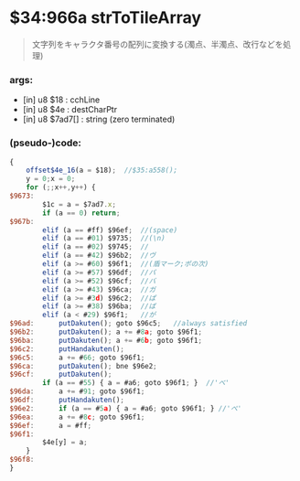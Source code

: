 ﻿
# $34:966a strToTileArray



>文字列をキャラクタ番号の配列に変換する(濁点、半濁点、改行などを処理)


### args:
+ [in] u8 $18 : cchLine
+ [in] u8 $4e : destCharPtr
+ [in] u8 $7ad7[] : string (zero terminated)

### (pseudo-)code:
```js
{
	offset$4e_16(a = $18);	//$35:a558();
	y = 0;x = 0;
	for (;;x++,y++) {
$9673:	
		$1c = a = $7ad7.x;
		if (a == 0) return;
$967b:
		elif (a == #ff) $96ef;	//(space)
		elif (a == #01) $9735;	//(\n)
		elif (a == #02) $9745;	//
		elif (a == #42) $96b2;	//ヴ
		elif (a >= #60) $96f1;	//(盾マーク;ポの次)
		elif (a >= #57) $96df;	//パ
		elif (a >= #52) $96cf;	//バ
		elif (a >= #43) $96ca;	//ガ
		elif (a >= #3d) $96c2;	//ぱ
		elif (a >= #38) $96ba;	//ば
		elif (a < #29) $96f1;	//が
$96ad:		putDakuten(); goto $96c5;	//always satisfied
$96b2:		putDakuten(); a += #8a; goto $96f1;
$96ba:		putDakuten(); a += #6b; goto $96f1;
$96c2:		putHandakuten();
$96c5:		a += #66; goto $96f1;
$96ca:		putDakuten(); bne $96e2;
$96cf:		putDakuten(); 
		if (a == #55) { a = #a6; goto $96f1; }	//'べ'
$96da:		a += #91; goto $96f1;
$96df:		putHandakuten();
$96e2:		if (a == #5a) { a = #a6; goto $96f1; } //'ぺ'
$96ea:		a += #8c; goto $96f1;
$96ef:		a = #ff;
$96f1:	
		$4e[y] = a;
	}
$96f8:
}
```



